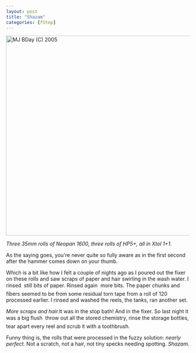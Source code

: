 ```yaml
---
layout: post
title: "Shazam"
categories: [fStop]
---
```

<img src="/pix2005/shazam.jpg" width=807 height=547 border=0 title="MJ BDay (C) 2005">

<i>Three 35mm rolls of Neopan 1600, three rolls of HP5+, all in Xtol 1+1.</i>

As the saying goes, you're never quite so fully aware as in the first  second after the hammer comes down on your thumb.

Which is a bit like how I felt a couple of nights ago as I poured out the fixer on these rolls and saw scraps of paper and hair swirling in the wash water. I rinsed &#151; still bits of paper. Rinsed again &#151; more bits. The paper chunks and fibers seemed to be from some residual torn tape from a roll of 120 processed earlier. I rinsed and washed the reels, the tanks, ran another set.

<i>More scraps and hair.</i>It was in the stop bath! And in the fixer. So last night it was a big flush &#151; throw out all the stored chemistry, rinse the storage bottles, tear apart every reel and scrub it with a toothbrush.

Funny thing is, the rolls that were processed in the fuzzy solution: <i>nearly perfect.</i> Not a scratch, not a hair, not tiny specks needing spotting. <i>Shazam.</i>
